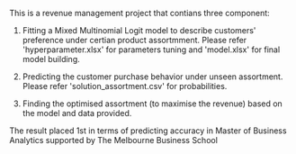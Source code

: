 This is a revenue management project that contians three component:

1. Fitting a Mixed Multinomial Logit model to describe customers' preference under certian product assortmment.
Please refer 'hyperparameter.xlsx' for parameters tuning and 'model.xlsx' for final model building.

2. Predicting the customer purchase behavior under unseen assortment.
Please refer 'solution_assortment.csv' for probabilities. 

3. Finding the optimised assortment (to maximise the revenue) based on the model and data provided.


The result placed 1st in terms of predicting accuracy in Master of Business Analytics supported by The Melbourne Business School
